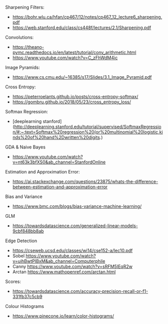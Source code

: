 Sharpening Filters: 
* https://bohr.wlu.ca/hfan/cp467/12/notes/cp467_12_lecture6_sharpening.pdf
* https://web.stanford.edu/class/cs448f/lectures/2.1/Sharpening.pdf

Convolutions:
* https://theano-pymc.readthedocs.io/en/latest/tutorial/conv_arithmetic.html
* https://www.youtube.com/watch?v=C_zFhWdM4ic

Image Pyramids:
* https://www.cs.cmu.edu/~16385/s17/Slides/3.1_Image_Pyramid.pdf

Cross Entropy:
* https://peterroelants.github.io/posts/cross-entropy-softmax/
* https://gombru.github.io/2018/05/23/cross_entropy_loss/

Softmax Regression:
- [deeplearning stanford](http://deeplearning.stanford.edu/tutorial/supervised/SoftmaxRegression/#:~:text=Softmax%20regression%20(or%20multinomial%20logistic,kinds%20of%20hand%2Dwritten%20digits.)

GDA & Naive Bayes
- https://www.youtube.com/watch?v=nt63k3bfXS0&ab_channel=StanfordOnline

Estimation and Approximation Error:
- https://ai.stackexchange.com/questions/23875/whats-the-difference-between-estimation-and-approximation-error

Bias and Variance
* https://www.bmc.com/blogs/bias-variance-machine-learning/

GLM
- https://towardsdatascience.com/generalized-linear-models-9cbf848bb8ab

Edge Detection
- https://cseweb.ucsd.edu/classes/wi14/cse152-a/lec10.pdf
- Sobel https://www.youtube.com/watch?v=uihBwtPIBxM&ab_channel=Computerphile
- Canny https://www.youtube.com/watch?v=sRFM5IEqR2w
- Arctan https://www.mathopenref.com/arctan.html

Scores:
- https://towardsdatascience.com/accuracy-precision-recall-or-f1-331fb37c5cb9

Colour Histograms
- https://www.pinecone.io/learn/color-histograms/